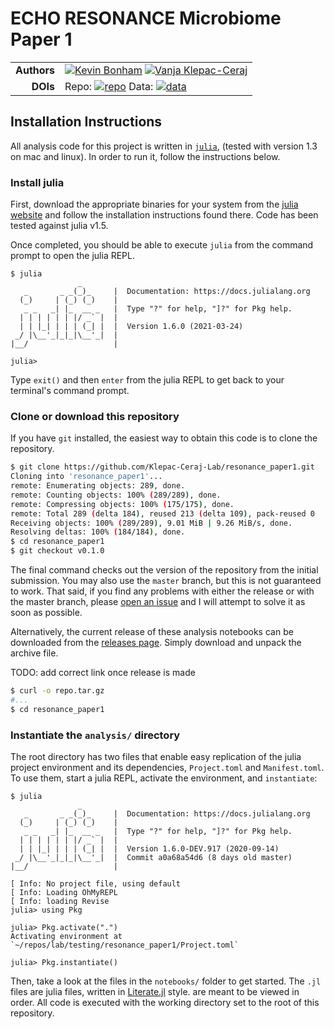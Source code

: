 # ECHO RESONANCE Microbiome Paper 1

| | |
|------------:|:----------|
| **Authors** | [![Kevin Bonham][kevin-badge]][kevin-url] [![Vanja Klepac-Ceraj][vanja-badge]][vanja-url] |
| **DOIs**    | Repo: [![repo][repo-badge]][repo-url] Data: [![data][data-badge]][data-url] |

[kevin-badge]: https://img.shields.io/badge/Author-Kevin%20Bonham%2C%20PhD-blueviolet
[kevin-url]: http://nequals.me
[vanja-badge]: https://img.shields.io/badge/Author-Vanja%20Klepec--Ceraj%2C%20PhD-blueviolet
[vanja-url]: https://www.vkclab.com/
[vanja-badge]: https://img.shields.io/badge/Author-Vanja%20Klepec--Ceraj%2C%20PhD-blueviolet
[vanja-url]: https://www.vkclab.com/
[repo-badge]: https://zenodo.org/badge/222533623.svg
[repo-url]: https://zenodo.org/badge/latestdoi/222533623
[data-badge]: https://zenodo.org/badge/DOI/10.5281/zenodo.3633793.svg
[data-url]: https://doi.org/10.5281/zenodo.3633793

## Installation Instructions

All analysis code for this project is written in [`julia`][1],
(tested with version 1.3 on mac and linux).
In order to run it, follow the instructions below.

### Install julia

First, download the appropriate binaries for your system
from the [julia website][2]
and follow the installation instructions found there.
Code has been tested against julia v1.5.

Once completed,
you should be able to execute `julia` from the command prompt
to open the julia REPL.

```raw
$ julia
               _
   _       _ _(_)_     |  Documentation: https://docs.julialang.org
  (_)     | (_) (_)    |
   _ _   _| |_  __ _   |  Type "?" for help, "]?" for Pkg help.
  | | | | | | |/ _` |  |
  | | |_| | | | (_| |  |  Version 1.6.0 (2021-03-24)
 _/ |\__'_|_|_|\__'_|  |
|__/                   |

julia>
```

Type `exit()` and then `enter` from the julia REPL
to get back to your terminal's command prompt.

### Clone or download this repository

If you have `git` installed,
the easiest way to obtain this code is to clone the repository.

```sh
$ git clone https://github.com/Klepac-Ceraj-Lab/resonance_paper1.git
Cloning into 'resonance_paper1'...
remote: Enumerating objects: 289, done.
remote: Counting objects: 100% (289/289), done.
remote: Compressing objects: 100% (175/175), done.
remote: Total 289 (delta 184), reused 213 (delta 109), pack-reused 0
Receiving objects: 100% (289/289), 9.01 MiB | 9.26 MiB/s, done.
Resolving deltas: 100% (184/184), done.
$ cd resonance_paper1
$ git checkout v0.1.0
```

The final command checks out the version of the repository
from the initial submission.
You may also use the `master` branch,
but this is not guaranteed to work.
That said, if you find any problems with either the release
or with the master branch,
please [open an issue][3] and I will attempt to solve it as soon as possible.

Alternatively, the current release of these analysis notebooks
can be downloaded from the [releases page][4].
Simply download and unpack the archive file.

TODO: add correct link once release is made

```sh
$ curl -o repo.tar.gz
#...
$ cd resonance_paper1
```

### Instantiate the `analysis/` directory

The root directory has two files that enable easy replication
of the julia project environment and its dependencies,
`Project.toml` and `Manifest.toml`.
To use them, start a julia REPL,
activate the environment, and `instantiate`:

```raw
$ julia
               _
   _       _ _(_)_     |  Documentation: https://docs.julialang.org
  (_)     | (_) (_)    |
   _ _   _| |_  __ _   |  Type "?" for help, "]?" for Pkg help.
  | | | | | | |/ _` |  |
  | | |_| | | | (_| |  |  Version 1.6.0-DEV.917 (2020-09-14)
 _/ |\__'_|_|_|\__'_|  |  Commit a0a68a54d6 (8 days old master)
|__/                   |

[ Info: No project file, using default
[ Info: Loading OhMyREPL
[ Info: loading Revise
julia> using Pkg

julia> Pkg.activate(".")
Activating environment at `~/repos/lab/testing/resonance_paper1/Project.toml`

julia> Pkg.instantiate()
```

Then, take a look at the files in the `notebooks/` folder
to get started.
The `.jl` files are julia files, written in [Literate.jl][5] style.
are meant to be viewed in order.
All code is executed with the working directory set
to the root of this repository.

[1]: http://julialang.org
[2]: https://julialang.org/downloads/
[3]: https://github.com/Klepac-Ceraj-Lab/resonance_paper1/issues
[4]: https://github.com/Klepac-Ceraj-Lab/resonance_paper1/releases
[5]: https://fredrikekre.github.io/Literate.jl/stable/
